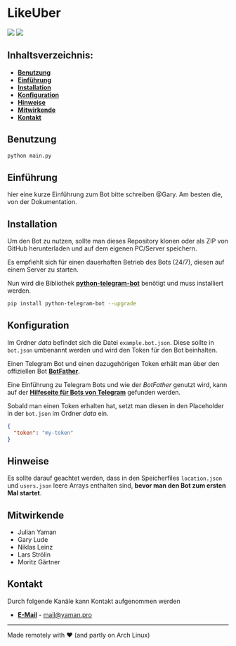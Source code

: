 # LikeUber

<img src="https://img.shields.io/badge/python-3.9.2-blue" />
<img src="https://img.shields.io/badge/docstyle-Google Docstrings-success" />

## Inhaltsverzeichnis:

- [**Benutzung**](https://github.com/julianYaman/dhbw-telegram-bot#Benutzung)
- [**Einführung**](https://github.com/julianYaman/dhbw-telegram-bot#Einführung)
- [**Installation**](https://github.com/julianYaman/dhbw-telegram-bot#Installation)
- [**Konfiguration**](https://github.com/julianYaman/dhbw-telegram-bot#Konfiguration)
- [**Hinweise**](https://github.com/julianYaman/dhbw-telegram-bot#Hinweise)
- [**Mitwirkende**](https://github.com/julianYaman/dhbw-telegram-bot#Mitwirkende)
- [**Kontakt**](https://github.com/julianYaman/dhbw-telegram-bot#Kontakt)

## Benutzung
```sh
python main.py 
```

## Einführung

hier eine kurze Einführung zum Bot bitte schreiben @Gary.
Am besten die, von der Dokumentation.

## Installation

Um den Bot zu nutzen, sollte man dieses Repository klonen oder als ZIP von GitHub 
herunterladen und auf dem eigenen PC/Server speichern.

Es empfiehlt sich für einen dauerhaften Betrieb des Bots (24/7), diesen auf einem Server zu starten.

Nun wird die Bibliothek [**python-telegram-bot**](https://github.com/python-telegram-bot/python-telegram-bot) benötigt
und muss installiert werden.

```sh
pip install python-telegram-bot --upgrade
```

## Konfiguration

Im Ordner *data* befindet sich die Datei `example.bot.json`.
Diese sollte in `bot.json` umbenannt werden und wird den Token für den Bot beinhalten.

Einen Telegram Bot und einen dazugehörigen Token erhält man über den offiziellen Bot [**BotFather**](https://t.me/botfather). 

Eine Einführung zu Telegram Bots und wie der *BotFather* genutzt wird, 
kann auf der [**Hilfeseite für Bots von Telegram**](https://core.telegram.org/bots) gefunden werden.

Sobald man einen Token erhalten hat, setzt man diesen in den Placeholder in der `bot.json` im Ordner *data* ein.

```json
{
  "token": "my-token"
}
```

## Hinweise
Es sollte darauf geachtet werden, dass in den Speicherfiles `location.json` und `users.json` leere Arrays enthalten sind,
**bevor man den Bot zum ersten Mal startet**.

## Mitwirkende

- Julian Yaman
- Gary Lude
- Niklas Leinz
- Lars Strölin
- Moritz Gärtner

## Kontakt

Durch folgende Kanäle kann Kontakt aufgenommen werden
- **[E-Mail](mailto:mail@yaman.pro)** - mail@yaman.pro
<hr>
Made remotely with ❤️ (and partly on Arch Linux)